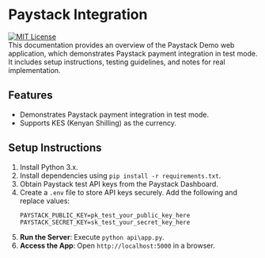 # Paystack Integration
[![MIT License](https://img.shields.io/badge/License-MIT-green.svg)](https://choosealicense.com/licenses/mit/)<br>
This documentation provides an overview of the Paystack Demo web application, which demonstrates Paystack payment integration in test mode. It includes setup instructions, testing guidelines, and notes for real implementation.

## Features
- Demonstrates Paystack payment integration in test mode.
- Supports KES (Kenyan Shilling) as the currency.

## Setup Instructions
1. Install Python 3.x.
2. Install dependencies using `pip install -r requirements.txt`.
3. Obtain Paystack test API keys from the Paystack Dashboard.
4. Create a `.env` file to store API keys securely. Add the following and replace values:
    ```
    PAYSTACK_PUBLIC_KEY=pk_test_your_public_key_here
    PAYSTACK_SECRET_KEY=sk_test_your_secret_key_here
    ```
5. **Run the Server**: Execute `python api\app.py`.
6. **Access the App**: Open `http://localhost:5000` in a browser.

